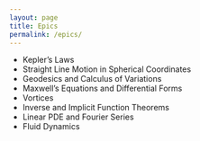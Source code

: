 ```yaml
---
layout: page
title: Epics
permalink: /epics/
---
```




* Kepler’s Laws
* Straight Line Motion in Spherical Coordinates
* Geodesics and Calculus of Variations
* Maxwell’s Equations and Differential Forms
* Vortices
* Inverse and Implicit Function Theorems
* Linear PDE and Fourier Series
* Fluid Dynamics


